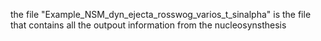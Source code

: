 the file "Example_NSM_dyn_ejecta_rosswog_varios_t_sinalpha" is the file that contains all the outpout information from the nucleosynsthesis
